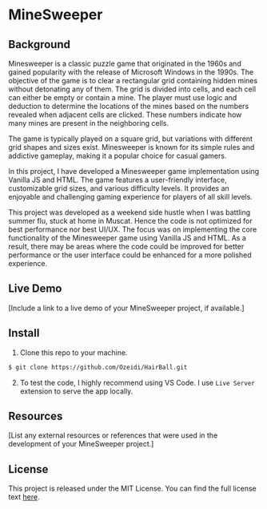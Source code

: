 # MineSweeper

## Background
Minesweeper is a classic puzzle game that originated in the 1960s and gained popularity with the release of Microsoft Windows in the 1990s. The objective of the game is to clear a rectangular grid containing hidden mines without detonating any of them. The grid is divided into cells, and each cell can either be empty or contain a mine. The player must use logic and deduction to determine the locations of the mines based on the numbers revealed when adjacent cells are clicked. These numbers indicate how many mines are present in the neighboring cells.

The game is typically played on a square grid, but variations with different grid shapes and sizes exist. Minesweeper is known for its simple rules and addictive gameplay, making it a popular choice for casual gamers.

In this project, I have developed a Minesweeper game implementation using Vanilla JS and HTML. The game features a user-friendly interface, customizable grid sizes, and various difficulty levels. It provides an enjoyable and challenging gaming experience for players of all skill levels.

This project was developed as a weekend side hustle when I was battling summer flu, stuck at home in Muscat. Hence the code is not optimized for best performance nor best UI/UX. The focus was on implementing the core functionality of the Minesweeper game using Vanilla JS and HTML. As a result, there may be areas where the code could be improved for better performance or the user interface could be enhanced for a more polished experience.

## Live Demo

[Include a link to a live demo of your MineSweeper project, if available.]

## Install
1. Clone this repo to your machine.

```sh
$ git clone https://github.com/Ozeidi/HairBall.git
```
2. To test the code, I highly recommend using VS Code. I use `Live Server` extension to serve the app locally.

## Resources

[List any external resources or references that were used in the development of your MineSweeper project.]

## License

This project is released under the MIT License. You can find the full license text [here](https://opensource.org/licenses/MIT).
